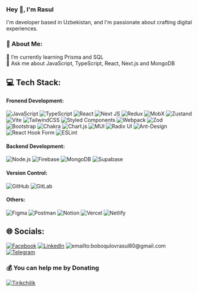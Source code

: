 <!-- ![](https://readme-typing-svg.herokuapp.com?font=Montserrat&color=coral&lines/=I'm+a+JavaScript+Developer;I'm+a+React+JS+Developer;I'm+a+NextJS+Developer;) -->

### Hey 👋, I'm Rasul
I'm developer based in Uzbekistan, and I'm passionate about crafting digital experiences.

### 💫 About Me:

🌱 I’m currently learning Prisma and SQL <br>💬 Ask me about JavaScript, TypeScript, React, Next.js and MongoDB



## 💻 Tech Stack:
#### Fronend Development:
![JavaScript](https://img.shields.io/badge/Javascript-%23323330.svg?logo=javascript&logoColor=%23F7DF1E) ![TypeScript](https://img.shields.io/badge/Typescript-%23007ACC.svg?logo=typescript&logoColor=white) ![React](https://img.shields.io/badge/React-%2320232a.svg?logo=react&logoColor=%2361DAFB) ![Next JS](https://img.shields.io/badge/Next-black?logo=next.js&logoColor=white) ![Redux](https://img.shields.io/badge/Redux-%23593d88.svg?logo=redux&logoColor=white) ![MobX](https://img.shields.io/badge/MobX-FF6C37.svg?logoColor=white) ![Zustand](https://img.shields.io/badge/Zustand-18392B.svg?logoColor=white) ![Vite](https://img.shields.io/badge/Vite-%23646CFF.svg?logo=vite&logoColor=white) ![TailwindCSS](https://img.shields.io/badge/Tailwindcss-%2338B2AC.svg?logo=tailwind-css&logoColor=white) ![Styled Components](https://img.shields.io/badge/Styled--Components-DB7093?logo=styled-components&logoColor=white) ![Webpack](https://img.shields.io/badge/Webpack-%238DD6F9.svg?logo=webpack&logoColor=black) ![Zod](https://img.shields.io/badge/Zod-%233068b7.svg?logo=zod&logoColor=white) ![Bootstrap](https://img.shields.io/badge/Bootstrap-%238511FA.svg?logo=bootstrap&logoColor=white) ![Chakra](https://img.shields.io/badge/Chakra-%234ED1C5.svg?logo=chakraui&logoColor=white) ![Chart.js](https://img.shields.io/badge/Chart.js-F5788D.svg?logo=chart.js&logoColor=white) ![MUI](https://img.shields.io/badge/MUI-%230081CB.svg?logo=mui&logoColor=white) ![Radix UI](https://img.shields.io/badge/Radix%20ui-161618.svg?logo=radix-ui&logoColor=white) ![Ant-Design](https://img.shields.io/badge/-AntDesign-%230170FE?logo=ant-design&logoColor=white) ![React Hook Form](https://img.shields.io/badge/React%20Hook%20Form-%23EC5990.svg?logo=reacthookform&logoColor=white) ![ESLint](https://img.shields.io/badge/ESLint-4B3263?logo=eslint&logoColor=white)

#### Backend Development:
![Node.js](https://img.shields.io/badge/Node.js-3ECF8E?logoColor=white) ![Firebase](https://img.shields.io/badge/Firebase-a08021?logo=firebase&logoColor=ffcd34) ![MongoDB](https://img.shields.io/badge/MongoDB-%234ea94b.svg?logo=mongodb&logoColor=white) ![Supabase](https://img.shields.io/badge/Supabase-3ECF8E?logo=supabase&logoColor=white) 


#### Version Control:
![GitHub](https://img.shields.io/badge/Github-%23121011.svg?logo=github&logoColor=white) ![GitLab](https://img.shields.io/badge/Gitlab-%23181717.svg?logo=gitlab&logoColor=white)

#### Others:
![Figma](https://img.shields.io/badge/Figma-%23F24E1E.svg?logo=figma&logoColor=white)  ![Postman](https://img.shields.io/badge/Postman-FF6C37?logo=postman&logoColor=white) ![Notion](https://img.shields.io/badge/Notion-%23000000.svg?logo=notion&logoColor=white)  ![Vercel](https://img.shields.io/badge/Vercel-%23000000.svg?logo=vercel&logoColor=white) ![Netlify](https://img.shields.io/badge/Netlify-%23000000.svg?logo=netlify&logoColor=#00C7B7)


## 🌐 Socials:

[![Facebook](https://img.shields.io/badge/Facebook-%231877F2.svg?logo=Facebook&logoColor=white)](https://facebook.com/https://www.facebook.com/rasul.boboqulov) [![LinkedIn](https://img.shields.io/badge/Linkedin-%230077B5.svg?logo=linkedin&logoColor=white)](https://linkedin.com/in/https://www.linkedin.com/in/rasul-boboqulov/) ![emailto:boboqulovrasul80@gmail.com](https://img.shields.io/badge/Gmail-082032?logo=Gmail&logoColor=#EA4335)
[![Telegram](https://img.shields.io/badge/-Telegram-082032?logo=Telegram&logoColor=#26A5E4)](https://t.me/boboqulovrasul)

### 💰 You can help me by Donating

 [![Tirikchilik](https://img.shields.io/badge/Tirikchilik-ffdd00?style=for-the-badge)](https://tirikchilik.uz/rasulwebs)
<!-- [![Ko-Fi](https://img.shields.io/badge/Ko--fi-F16061?style=for-the-badge&logo=ko-fi&logoColor=white)](https://ko-fi.com/https://ko-fi.com/rasulweb) -->

<!-- Proudly created with GPRM ( https://gprm.itsvg.in ) -->


